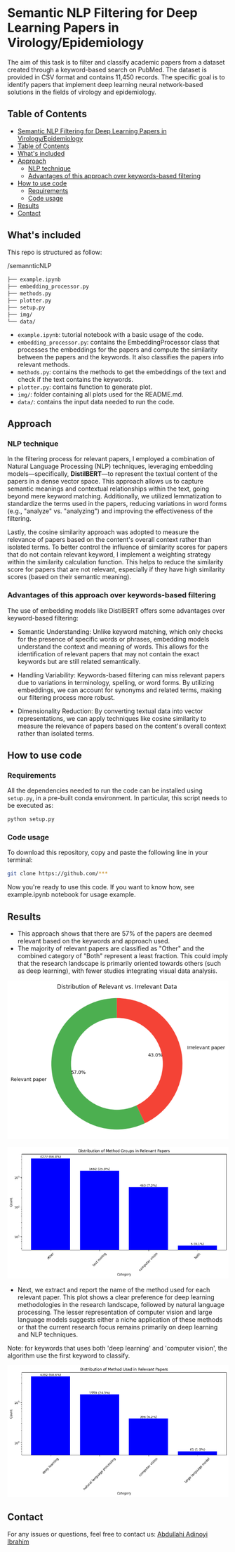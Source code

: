# Semantic NLP Filtering for Deep Learning Papers in Virology/Epidemiology

The aim of this task is to filter and classify academic papers from a dataset created through a keyword-based search on PubMed. The dataset is provided in CSV format and contains 11,450 records. The specific goal is to identify papers that implement deep learning neural network-based solutions in the fields of virology and epidemiology.

## Table of Contents 
- [Semantic NLP Filtering for Deep Learning Papers in Virology/Epidemiology](#semantic-nlp-filtering-for-deep-learning-papers-in-virology-epidemiology)
- [Table of Contents](#table-of-contents)
- [What's included](#whats-included)
- [Approach](#approach)
    - [NLP technique](#nlp-technique)
    - [Advantages of this approach over keywords-based filtering](#advantages-of-this-approach-over-keywords-based-filtering)
- [How to use code](#how-to-use-code)
    - [Requirements](#requirements)
    - [Code usage](#code-usage)
- [Results](#results)
- [Contact](#contact)

## What's included

This repo is structured as follow:

/semannticNLP

    ├── example.ipynb  
    ├── embedding_processor.py  
    ├── methods.py               
    ├── plotter.py              
    ├── setup.py               
    ├── img/               
    └── data/

- ```example.ipynb```: tutorial notebook with a basic usage of the code.
- ```embedding_processor.py```: contains the EmbeddingProcessor class that processes the embeddings for the papers and 
 compute the similarity between the papers and the keywords. It also classifies the papers into relevant methods.
- ```methods.py```: contains the methods to get the embeddings of the text and check if the text contains the keywords.
- ```plotter.py```: contains function to generate plot.
- ```img/```: folder containing all plots used for the README.md.
- ```data/```: contains the input data needed to run the code. 

## Approach
### NLP technique

In the filtering process for relevant papers, I employed a combination of Natural Language Processing (NLP) techniques, leveraging embedding models—specifically, **DistilBERT**—to represent the textual content of the papers in a dense vector space. This approach allows us to capture semantic meanings and contextual relationships within the text, going beyond mere keyword matching. Additionally, we utilized lemmatization to standardize the terms used in the papers, reducing variations in word forms (e.g., "analyze" vs. "analyzing") and improving the effectiveness of the filtering.

Lastly, the cosine similarity approach was adopted to measure the relevance of papers based on the content's overall context rather than isolated terms. To better control the influence of similarity scores for papers that do not contain relevant keyword, I implement a weighting strategy within the similarity calculation function. This helps to reduce the similarity score for papers that are not relevant, especially if they have high similarity scores (based on their semantic meaning).

### Advantages of this approach over keywords-based filtering
The use of embedding models like DistilBERT offers some advantages over keyword-based filtering:
- Semantic Understanding: Unlike keyword matching, which only checks for the presence of specific words or phrases, embedding models understand the context and meaning of words. This allows for the identification of relevant papers that may not contain the exact keywords but are still related semantically.

- Handling Variability: Keywords-based filtering can miss relevant papers due to variations in terminology, spelling, or word forms. By utilizing embeddings, we can account for synonyms and related terms, making our filtering process more robust.

- Dimensionality Reduction: By converting textual data into vector representations, we can apply techniques like cosine similarity to measure the relevance of papers based on the content's overall context rather than isolated terms.


## How to use code

### Requirements
All the dependencies needed to run the code can be installed using `setup.py`, in a pre-built conda environment. In particular, this script needs to be executed as:

```bash
python setup.py
```

### Code usage
To download this repository, copy and paste the following line in your terminal:

```bash
git clone https://github.com/***
```
Now you're ready to use this code. If you want to know how, see example.ipynb notebook for usage example.

## Results

- This approach shows that there are 57% of the papers are deemed relevant based on the keywords and approach used. 
- The majority of relevant papers are classified as "Other" and the combined category of "Both" represent a least fraction. This could imply that the research landscape is primarily oriented towards others (such as deep learning), with fewer studies integrating visual data analysis. 

<p align="center">
<img src ="./img/relevant.png"><br>
</p>
<p align="center">
<img src ="./img/classification.png"><br>
</p>

- Next, we extract and report the name of the method used for each relevant paper. This plot shows a clear preference for deep learning methodologies in the research landscape, followed by natural language processing. The lesser representation of computer vision and large language models suggests either a niche application of these methods or that the current research focus remains primarily on deep learning and NLP techniques.

Note: for keywords that uses both 'deep learning' and 'computer vision', the algorithm use the first keyword to classify.
<p align="center">
<img src ="./img/method_used.png"><br>
</p>

## Contact

For any issues or questions, feel free to contact us: [Abdullahi Adinoyi Ibrahim](https://github.com/aadinoyiibrahim)

